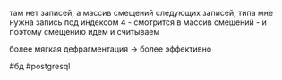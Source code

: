 там нет записей, а массив смещений следующих записей, типа мне нужна запись под индексом 4 - смотрится в массив смещений - и поэтому смещению идем и считываем

более мягкая дефрагментация -> более эффективно

#бд 
#postgresql
